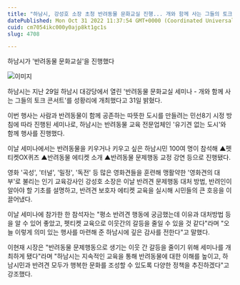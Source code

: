 ```yaml
---
title: "하남시, 강성호 소장 초청 반려동물 문화교실 진행... 개와 함께 사는 그들의 토크 콘서트"
datePublished: Mon Oct 31 2022 11:37:54 GMT+0000 (Coordinated Universal Time)
cuid: cm7054ikc000y0ajp8kt1gc1s
slug: 4708

---
```



하남시가 '반려동물 문화교실'을 진행했다

![이미지](https://cdn.hashnode.com/res/hashnode/image/upload/v1739257693245/f1f81a9d-b7ca-44db-bd5a-6308dc8c3421.jpeg)

하남시는 지난 29일 하남시 대강당에서 열린 '반려동물 문화교실 세미나 - 개와 함께 사는 그들의 토크 콘서트'를 성황리에 개최했다고 31일 밝혔다.

이번 행사는 사람과 반려동물이 함께 공존하는 따뜻한 도시를 만들려는 민선8기 시정 방침에 따라 진행된 세미나로, 하남시는 반려동물 교육 전문업체인 '유기견 없는 도시'와 함께 행사를 진행했다.

이날 세미나에서는 반려동물을 키우거나 키우고 싶은 하남시민 100여 명이 참석해 ▲펫티켓OX퀴즈 ▲반려동물 에티켓 소개 ▲반려동물 문제행동 교정 강연 등으로 진행됐다.

영화 '곡성', '터널', '밀정', '독전' 등 많은 영화견들을 훈련해 맹활약한 '영화견의 대부'로 불리는 인기 교육강사인 강성호 소장은 이날 반려견 문제행동 대처 방법, 반려인이 알아야 할 기초를 설명하고, 반려견 보호자 에티켓 교육을 실시해 시민들의 큰 호응을 이끌어냈다.

이날 세미나에 참가한 한 참석자는 "평소 반려견 행동에 궁금했는데 이유과 대처방법 등을 알 수 있어 좋았고, 펫티켓 교육으로 이웃간의 갈등을 줄일 수 있을 것 같다"라며 "오늘 이렇게 의미 있는 행사를 마련해 준 하남시에 깊은 감사를 전한다"고 말했다.

이현재 시장은 "반려동물 문제행동으로 생기는 이웃 간 갈등을 줄이기 위해 세미나를 개최하게 됐다"라며 "하남시는 지속적인 교육을 통해 반려동물에 대한 이해를 높이고, 하남시민과 반려견 모두가 행복한 문화를 조성할 수 있도록 다양한 정책을 추진하겠다"고 강조했다.